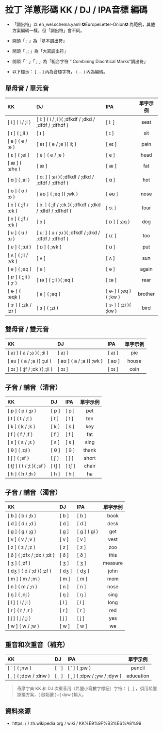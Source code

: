 # 拉丁 洋蔥形碼 KK / DJ / IPA音標 編碼

- 「調出符」以 en_wel.schema.yaml ✪EuropeLetter-Onion✪ 為範例，其他方案編碼一樣，但「調出符」會不同。

- 開頭「 ; 」為「基本調出符」

- 開頭「 ;; 」為「大寫調出符」

- 開頭「 ' 」「 ; 」為「組合字符 “ Combining Diacritical Marks”調出符」

- 以下標示： [ … ] 內為音標字符， ( … ) 內為編碼。


## 單母音 / 單元音

| KK | DJ | IPA | 單字示例 |
|:-|:-|:-|:-:|
| [ i ] ( i / ;i ) | [ iː ] ( i / ;i )( ;dfkdf / ;dkd / ;dfdf / ;dfhdf ) | [ iː ] | seat |
| [ ɪ ] ( ;;ii ) | [ ɪ ] | [ ɪ ] | sit |
| [ e ] ( e / ;e ) | [ eɪ ] ( e / ;e )( ii; ) | [ eɪ ] | pain |
| [ ɛ ] ( ;ei ) | [ e ] ( e / ;e ) | [ e ] | head |
| [ æ ] ( ;ahe ) | [ æ ] | [ æ ] | fat |
| [ ɑ ] ( ;ai ) | [ ɑː ] ( ;ai )( ;dfkdf / ;dkd / ;dfdf / ;dfhdf ) | [ ɑ ] | hot |
| [ o ] ( o / ;o ) | [ əʊ ] ( ;eq )( ;wk ) | [ əʊ ] | nose |
| [ ɔ ] ( ;jf / ;ck ) | [ ɔː ] ( ;jf / ;ck )( ;dfkdf / ;dkd / ;dfdf / ;dfhdf ) | [ ɔː ] | four |
| [ ɔ ] ( ;jf / ;ck ) | [ ɔ ] | [ ɒ ] ( ;aq ) | dog |
| [ u ] ( u / ;u ) | [ uː ] ( u / ;u )( ;dfkdf / ;dkd / ;dfdf / ;dfhdf ) | [ uː ] | too |
| [ ᴜ ] ( ;;ui ) | [ ʊ ] ( ;wk ) | [ ʊ ] | put |
| [ ʌ ] ( ;li / ;vk ) | [ ʌ ] | [ ʌ ] | sun |
| [ ə ] ( ;eq ) | [ ə ] | [ ə ] | again |
| [ ɪr ] ( ;;ii )( ;r ) | [ ɪə ] ( ;;ii )( ;eq ) | [ ɪə ] | rear |
| [ ɚ ] ( ;eqk ) | [ ə ] ( ;eq ) | [ ə˞ ] ( ;eq )( ;kw ) | brother |
| [ ɝ ] ( ;zk / ;zr ) | [ ɜ ] ( ;zi ) | [ ɜ˞ ] ( ;zi )( ;kw ) | bird |


## 雙母音 / 雙元音

| KK | DJ | IPA | 單字示例 |
|:-|:-|:-|:-:|
| [ aɪ ] ( a / ;a )( ;;ii ) | [ aɪ ] | [ aɪ ] | pie |
| [ aᴜ ] ( a / ;a )( ;;ui ) | [ aʊ ] ( a / ;a )( ;wk ) | [ aʊ ] | house |
| [ ɔɪ ] ( ;jf / ;ck )( ;;ii ) | [ ɔɪ ] | [ ɔɪ ] | coin |


## 子音 / 輔音（清音）

| KK | DJ | IPA | 單字示例 |
|:-|:-|:-|:-:|
| [ p ] ( p / ;p ) | [ p ] | [ p ] | pet |
| [ t ] ( t / ;t ) | [ t ] | [ t ] | ten |
| [ k ] ( k / ;k ) | [ k ] | [ k ] | key |
| [ f ] ( f / ;f ) | [ f ] | [ f ] | fat |
| [ s ] ( s / ;s ) | [ s ] | [ s ] | sing |
| [ θ ] ( ;qi ) | [ θ ] | [ θ ] | thank |
| [ ʃ ] ( ;sf ) | [ ʃ ] | [ ʃ ] | short |
| [ tʃ ] ( t / ;t )( ;sf ) | [ tʃ ] | [ tʃ ] | chair |
| [ h ] ( h / ;h ) | [ h ] | [ h ] | ha |


## 子音 / 輔音（濁音）

| KK | DJ | IPA | 單字示例 |
|:-|:-|:-|:-:|
| [ b ] ( b / ;b ) | [ b ] | [ b ] | book |
| [ d ] ( d / ;d ) | [ d ] | [ d ] | desk |
| [ g ] ( g / ;g ) | [ g ] | [ ɡ ] ( gi ) | get |
| [ v ] ( v / ;v ) | [ v ] | [ v ] | vest |
| [ z ] ( z / ;z ) | [ z ] | [ z ] | zoo |
| [ ð ] ( ;dfx / ;dx / ;dt ) | [ ð ] | [ ð ] | this |
| [ ʒ ] ( ;zf ) | [ ʒ ] | [ ʒ ] | measure |
| [ dʒ ] ( d / ;d )( ;zf ) | [ dʒ ] | [ dʒ ] | john |
| [ m ] ( m / ;m ) | [ m ] | [ m ] | mom |
| [ n ] ( m / ;n ) | [ n ] | [ n ] | nose |
| [ ŋ ] ( ;nj ) | [ ŋ ] | [ ŋ ] | sing |
| [ l ] ( l / ;l ) | [ l ] | [ l ] | long |
| [ r ] ( r / ;r ) | [ r ] | [ r ] | red |
| [ j ] ( j / ;j ) | [ j ] | [ j ] | yes |
| [ w ] ( w / ;w ) | [ w ] | [ w ] | we |


## 重音和次重音（補充）


| KK | DJ | IPA | 單字示例 |
|:-|:-|:-|:-:|
| [  ˋ  ] ( ;nw ) | [  ˋ  ] | [  ˈ  ] ( ;pw ) | pencil |
| [  ˏ  ] ( ;dpw / ;dnw ) | [  ˏ  ] | [  ˌ  ] ( ;dpw / ;yw / ;dyw ) | education |

> 奇摩字典 KK 和 DJ 次重音用〔希臘小寫數字標記〕字符： [  ͵  ] ，須用希臘掛接方案，( 啟始鍵 )+( dpw )輸入。


## 資料來源

- https: /  / zh.wikipedia.org / wiki / KK%E9%9F%B3%E6%A8%99
